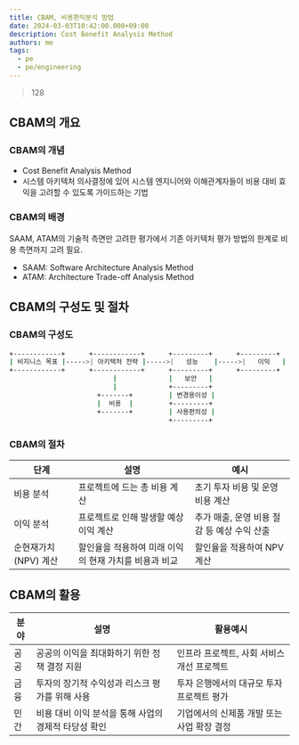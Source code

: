 ```yaml
---
title: CBAM, 비용편익분석 방법
date: 2024-03-03T10:42:00.000+09:00
description: Cost Benefit Analysis Method
authors: me
tags:
  - pe
  - pe/engineering
---
```


> 128

## CBAM의 개요

### CBAM의 개념

- Cost Benefit Analysis Method
- 시스템 아키텍처 의사결정에 있어 시스템 엔지니어와 이해관계자들이 비용 대비 효익을 고려할 수 있도록 가이드하는 기법

### CBAM의 배경

SAAM, ATAM의 기술적 측면만 고려한 평가에서 기존 아키텍처 평가 방법의 한계로 비용 측면까지 고려 필요.

- SAAM: Software Architecture Analysis Method
- ATAM: Architecture Trade-off Analysis Method

## CBAM의 구성도 및 절차

### CBAM의 구성도

```bash
+------------+      +------------+      +---------+      +---------+
| 비지니스 목표 |----->| 아키텍처 전략 |----->|   성능    |----->|   이익   |
+------------+      +------------+      +---------+      +---------+
                          |             |   보안   |
                          |             +---------+
                      +-------+         | 변경용이성 |
                      |  비용  |         +---------+
                      +-------+         | 사용편의성 |
                                        +---------+
```

### CBAM의 절차

| 단계                 | 설명                                                  | 예시                                        |
| -------------------- | ----------------------------------------------------- | ------------------------------------------- |
| 비용 분석            | 프로젝트에 드는 총 비용 계산                          | 초기 투자 비용 및 운영 비용 계산            |
| 이익 분석            | 프로젝트로 인해 발생할 예상 이익 계산                 | 추가 매출, 운영 비용 절감 등 예상 수익 산출 |
| 순현재가치(NPV) 계산 | 할인율을 적용하여 미래 이익의 현재 가치를 비용과 비교 | 할인율을 적용하여 NPV 계산                  |

## CBAM의 활용

| 분야 | 설명                                                 | 활용예시                                   |
| ---- | ---------------------------------------------------- | ------------------------------------------ |
| 공공 | 공공의 이익을 최대화하기 위한 정책 결정 지원         | 인프라 프로젝트, 사회 서비스 개선 프로젝트 |
| 금융 | 투자의 장기적 수익성과 리스크 평가를 위해 사용       | 투자 은행에서의 대규모 투자 프로젝트 평가  |
| 민간 | 비용 대비 이익 분석을 통해 사업의 경제적 타당성 확인 | 기업에서의 신제품 개발 또는 사업 확장 결정 |
